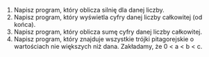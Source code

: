 1. Napisz program, który oblicza silnię dla danej liczby.
2. Napisz program, który wyświetla cyfry danej liczby całkowitej (od końca).
3. Napisz program, który oblicza sumę cyfry danej liczby całkowitej.
4. Napisz program, który znajduje wszystkie trójki pitagorejskie o wartościach nie większych niż dana. Zakładamy, że 0 < a < b < c.
